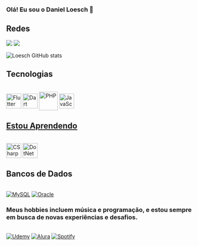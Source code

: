 ### Olá! Eu sou o Daniel Loesch 👋

## Redes
<a href="https://www.linkedin.com/in/loeschdev/" target="_blank" rel="noopener noreferrer"><img src="https://img.shields.io/badge/LinkedIn-0077B5?style=for-the-badge&logo=linkedin&logoColor=white"></a>
<a href="https://www.instagram.com/danielloesch_/" target="_blank" rel="noopener noreferrer"><img src="https://img.shields.io/badge/Instagram-E4405F?style=for-the-badge&logo=instagram&logoColor=white"></a>

![Loesch GitHub stats](https://github-readme-stats.vercel.app/api?username=LoeschDev&show_icons=true&theme=radical)

## Tecnologias
<div style="display: inline_block"><br/>
  <a href="https://flutter.dev" target="_blank" rel="noopener noreferrer"><img align="center" alt="Flutter" height="40" width="40" src="https://cdn.jsdelivr.net/gh/devicons/devicon/icons/flutter/flutter-original.svg" /></a>
  <a href="https://dart.dev" target="_blank" rel="noopener noreferrer"><img align="center" alt="Dart" height="40" width="40" src="https://cdn.jsdelivr.net/gh/devicons/devicon/icons/dart/dart-original.svg" /></a>
  <a href="https://www.php.net" target="_blank" rel="noopener noreferrer"><img align="center" alt="PHP" height="50" width="50" src="https://cdn.jsdelivr.net/gh/devicons/devicon/icons/php/php-original.svg" /></a>
  <a href="https://developer.mozilla.org/en-US/docs/Web/JavaScript" target="_blank" rel="noopener noreferrer"> <img align="center" alt="JavaScript" height="40" width="40" src="https://skillicons.dev/icons?i=javascript"/>
</div>

## Estou Aprendendo
<div style="display: inline_block"><br/>
  <a href="https://learn.microsoft.com/en-us/dotnet/csharp/" target="_blank" rel="noopener noreferrer"><img align="center" alt="CSharp" height="40" width="40" src="https://cdn.jsdelivr.net/gh/devicons/devicon/icons/csharp/csharp-original.svg" /></a>
  <a href="https://learn.microsoft.com/en-us/dotnet/" target="_blank" rel="noopener noreferrer"><img align="center" alt="DotNet" height="40" width="40" src="https://cdn.jsdelivr.net/gh/devicons/devicon/icons/dotnetcore/dotnetcore-original.svg" /></a>
</a>

</div>

## Bancos de Dados
<div style="display: inline_block"><br/>
  <a href="https://www.mysql.com" target="_blank" rel="noopener noreferrer"><img alt="MySQL" src="https://img.shields.io/badge/MySQL-00000F?style=for-the-badge&logo=mysql&logoColor=white"/></a>
  <a href="https://www.oracle.com" target="_blank" rel="noopener noreferrer"><img alt="Oracle" src="https://img.shields.io/badge/Oracle-F80000?style=for-the-badge&logo=oracle&logoColor=black"/></a>
</div>

### Meus hobbies incluem música e programação, e estou sempre em busca de novas experiências e desafios.
<div style="display: inline_block"><br/>
<a href="https://www.udemy.com" target="_blank" rel="noopener noreferrer"><img alt="Udemy" src="https://img.shields.io/badge/Udemy-EC5252?style=for-the-badge&logo=Udemy&logoColor=white"/></a> 
<a href="https://www.alura.com.br" target="_blank" rel="noopener noreferrer"><img alt="Alura" src="https://img.shields.io/badge/Alura-139AD6?style=for-the-badge&logo=alura&logoColor=white"/></a>
<a href="https://www.spotify.com" target="_blank" rel="noopener noreferrer"><img alt="Spotify" src="https://img.shields.io/badge/Spotify-1DB954?style=for-the-badge&logo=spotify&logoColor=white"/></a>
</div>
